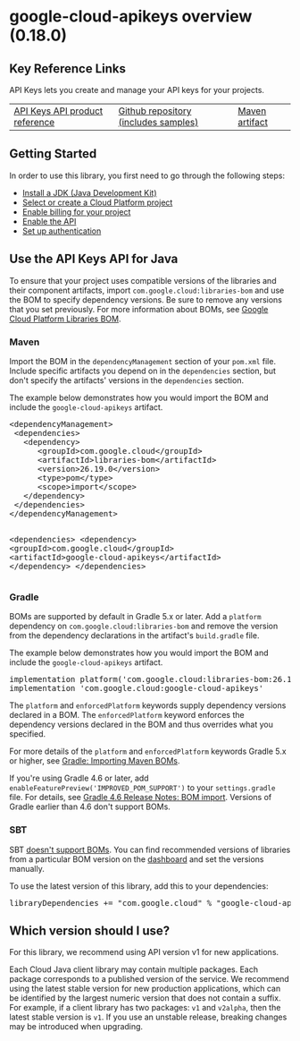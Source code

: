 # google-cloud-apikeys overview (0.18.0)

## Key Reference Links
API Keys lets you create and manage your API keys for your projects.

<table>
   <tr>
     <td><a href="https://cloud.google.com/java/docs/reference/google-cloud-apikeys/latest/overview">API Keys API product reference</a></td>
     <td><a href="https://github.com/googleapis/google-cloud-java/tree/main/java-apikeys">Github repository (includes samples)</a></td>
     <td><a href="https://central.sonatype.com/artifact/com.google.cloud/google-cloud-apikeys">Maven artifact</a></td>
   </tr>
 </table>

## Getting Started
In order to use this library, you first need to go through the following steps:

- [Install a JDK (Java Development Kit)](https://cloud.google.com/java/docs/setup#install_a_jdk_java_development_kit)
- [Select or create a Cloud Platform project](https://console.cloud.google.com/project)
- [Enable billing for your project]("https://cloud.google.com/billing/docs/how-to/modify-project#enable_billing_for_a_project)
- [Enable the API](https://console.cloud.google.com/apis/library/apikeys.googleapis.com)
- [Set up authentication](https://cloud.google.com/docs/authentication/client-libraries)

## Use the API Keys API for Java
To ensure that your project uses compatible versions of the libraries
and their component artifacts, import `com.google.cloud:libraries-bom` and use
the BOM to specify dependency versions.  Be sure to remove any versions that you
set previously. For more information about
BOMs, see [Google Cloud Platform Libraries BOM](https://cloud.google.com/java/docs/bom).

<div>
<devsite-selector>
<section>
<h3>Maven</h3>
<p>Import the BOM in the <code>dependencyManagement</code> section of your <code>pom.xml</code> file.
Include specific artifacts you depend on in the <code>dependencies</code> section, but don't
specify the artifacts' versions in the <code>dependencies</code> section.</p>

<p>The example below demonstrates how you would import the BOM and include the <code>google-cloud-apikeys</code>
artifact.</p>
<pre class="prettyprint lang-xml devsite-click-to-copy">
&lt;dependencyManagement&gt;
 &lt;dependencies&gt;
   &lt;dependency&gt;
      &lt;groupId&gt;com.google.cloud&lt;/groupId&gt;
      &lt;artifactId&gt;libraries-bom&lt;/artifactId&gt;
      &lt;version&gt;26.19.0&lt;/version&gt;
      &lt;type&gt;pom&lt;/type&gt;
      &lt;scope&gt;import&lt;/scope&gt;
   &lt;/dependency&gt;
 &lt;/dependencies&gt;
&lt;/dependencyManagement&gt;

&lt;dependencies&gt;
 &lt;dependency&gt;
   &lt;groupId&gt;com.google.cloud&lt;/groupId&gt;
   &lt;artifactId&gt;google-cloud-apikeys&lt;/artifactId&gt;
 &lt;/dependency&gt;
&lt;/dependencies&gt;
</pre>
</section>
<section>
<h3>Gradle</h3>
<p>BOMs are supported by default in Gradle 5.x or later. Add a <code>platform</code>
dependency on <code>com.google.cloud:libraries-bom</code> and remove the version from the
dependency declarations in the artifact's <code>build.gradle</code> file.</p>

<p>The example below demonstrates how you would import the BOM and include the <code>google-cloud-apikeys</code>
artifact.</p>
<pre class="prettyprint lang-Groovy devsite-click-to-copy">
implementation platform(&#39;com.google.cloud:libraries-bom:26.19.0&#39;)
implementation &#39;com.google.cloud:google-cloud-apikeys&#39;
</pre>
<p>The <code>platform</code> and <code>enforcedPlatform</code> keywords supply dependency versions
declared in a BOM. The <code>enforcedPlatform</code> keyword enforces the dependency
versions declared in the BOM and thus overrides what you specified.</p>

<p>For more details of the <code>platform</code> and <code>enforcedPlatform</code> keywords Gradle 5.x or higher, see
<a href="https://docs.gradle.org/current/userguide/platforms.html#sub:bom_import">Gradle: Importing Maven BOMs</a>.</p>

<p>If you're using Gradle 4.6 or later, add
<code>enableFeaturePreview('IMPROVED_POM_SUPPORT')</code> to your <code>settings.gradle</code> file. For details, see
<a href="https://docs.gradle.org/4.6/release-notes.html#bom-import">Gradle 4.6 Release Notes: BOM import</a>.
Versions of Gradle earlier than 4.6 don't support BOMs.</p>
</section>
<section>
<h3>SBT</h3>
<p>SBT <a href="https://github.com/sbt/sbt/issues/4531">doesn't support BOMs</a>. You can find
recommended versions of libraries from a particular BOM version on the
<a href="https://storage.googleapis.com/cloud-opensource-java-dashboard/com.google.cloud/libraries-bom/index.html">dashboard</a>
and set the versions manually.</p>
<p>To use the latest version of this library, add this to your dependencies:</p>
<pre class="prettyprint lang-Scala devsite-click-to-copy">
libraryDependencies += &quot;com.google.cloud&quot; % &quot;google-cloud-apikeys&quot; % &quot;0.18.0&quot;
</pre>
</section>
</devsite-selector>
</div>

## Which version should I use?
For this library, we recommend using API version v1 for new applications.

Each Cloud Java client library may contain multiple packages. Each package corresponds to a published version of the service.
We recommend using the latest stable version for new production applications, which can be identified by the largest numeric version that does not contain a suffix.
For example, if a client library has two packages: `v1` and `v2alpha`, then the latest stable version is `v1`.
If you use an unstable release, breaking changes may be introduced when upgrading.


